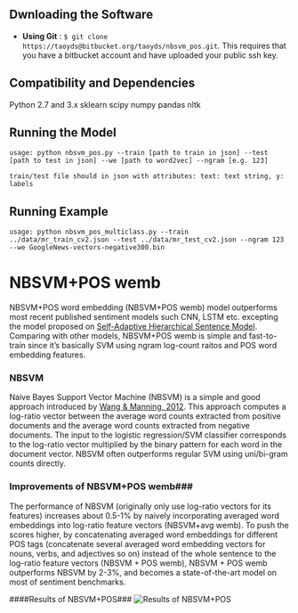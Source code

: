 
## Dwnloading the Software
* **Using Git** : ```$ git clone https://taoyds@bitbucket.org/taoyds/nbsvm_pos.git```. This requires that you have a bitbucket account and have uploaded your public ssh key.

## Compatibility and Dependencies
Python 2.7 and 3.x
sklearn
scipy
numpy
pandas
nltk

## Running the Model
```
usage: python nbsvm_pos.py --train [path to train in json] --test [path to test in json] --we [path to word2vec] --ngram [e.g. 123]

train/test file should in json with attributes: text: text string, y: labels
```

## Running Example

```
usage: python nbsvm_pos_multiclass.py --train ../data/mr_train_cv2.json --test ../data/mr_test_cv2.json --ngram 123 --we GoogleNews-vectors-negative300.bin

```

# NBSVM+POS wemb #

NBSVM+POS word embedding (NBSVM+POS wemb) model outperforms most recent published sentiment models 
such CNN, LSTM etc. excepting the model proposed on [Self-Adaptive Hierarchical Sentence Model](https://arxiv.org/abs/1504.05070). 
Comparing with other models, NBSVM+POS wemb is simple and fast-to-train since it’s basically SVM 
using ngram log-count raitos and POS word embedding features.

### NBSVM ###

Naive Bayes Support Vector Machine (NBSVM) is a simple and good approach introduced by [Wang & Manning, 2012](http://nlp.stanford.edu/pubs/sidaw12_simple_sentiment.pdf). 
This approach computes a log-ratio vector between the average word counts extracted from positive documents 
and the average word counts extracted from negative documents. The input to the logistic regression/SVM classifier 
corresponds to the log-ratio vector multiplied by the binary pattern for each word in the document vector. 
NBSVM often outperforms regular SVM using uni/bi-gram counts directly.

### Improvements of NBSVM+POS wemb###

The performance of NBSVM (originally only use log-ratio vectors for its features) increases about 
0.5-1% by naively incorporating averaged word embeddings into log-ratio feature vectors (NBSVM+avg wemb). 
To push the scores higher, by concatenating averaged word embeddings for different POS tags 
(concatenate several averaged word embedding vectors for nouns, verbs, and adjectives so on) 
instead of the whole sentence to the log-ratio feature vectors (NBSVM + POS wemb), NBSVM + POS wemb 
outperforms NBSVM by 2-3%, and becomes a state-of-the-art model on most of sentiment benchmarks.

####Results of NBSVM+POS###
![Results of NBSVM+POS](raw/master/data/results.png?raw=true "Results of NBSVM+POS wemb against other models")
